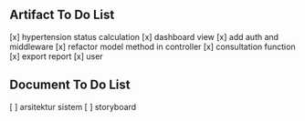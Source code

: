## Artifact To Do List

[x] hypertension status calculation
[x] dashboard view
[x] add auth and middleware
[x] refactor model method in controller
[x] consultation function
[x] export report
[x] user

## Document To Do List

[ ] arsitektur sistem
[ ] storyboard
